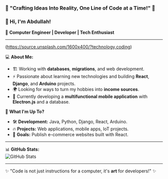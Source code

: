 ### 🚀 "Crafting Ideas Into Reality, One Line of Code at a Time!" 🚀

### 👋 Hi, I'm Abdullah!

🚀 **Computer Engineer | Developer | Tech Enthusiast**

---

(https://source.unsplash.com/1600x400/?technology,coding)

💻 **About Me:**
- 🏗️ Working with **databases**, **migrations**, and web development.
- ⚡ Passionate about learning new technologies and building **React**, **Django**, and **Arduino** projects.
- 🌍 Looking for ways to turn my hobbies into **income sources**.
- 📱 Currently developing a **multifunctional mobile application** with **Electron.js** and a database.

📌 **What I'm Up To?**
- 🛠 **Development:** Java, Python, Django, React, Arduino.
- 🔥 **Projects:** Web applications, mobile apps, IoT projects.
- 🎯 **Goals:** Publish e-commerce websites built with React.

---

📊 **GitHub Stats:**  
![GitHub Stats](https://github-readme-stats.vercel.app/api?username=AbdullahHasann&show_icons=true&theme=radical)

---

✨ "Code is not just instructions for a computer, it's **art** for developers!" ✨
